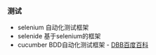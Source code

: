 ### 测试

- selenium 自动化测试框架
- selenide 基于selenium的框架
- cucumber BDD自动化测试框架 - [DBB百度百科](https://baike.baidu.com/item/BDD/10735732)